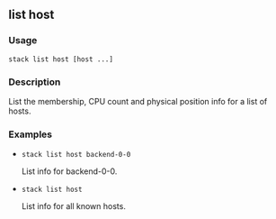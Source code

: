 ## list host

### Usage

`stack list host [host ...]`

### Description

List the membership, CPU count and physical position info for
	a list of hosts.

### Examples

* `stack list host backend-0-0`

   List info for backend-0-0.

* `stack list host`

   List info for all known hosts.



